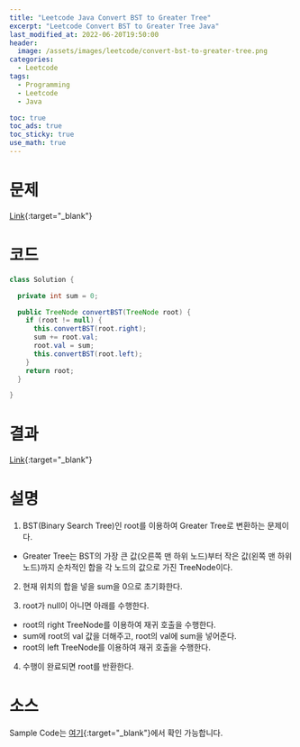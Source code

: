 ```yaml
---
title: "Leetcode Java Convert BST to Greater Tree"
excerpt: "Leetcode Convert BST to Greater Tree Java"
last_modified_at: 2022-06-20T19:50:00
header:
  image: /assets/images/leetcode/convert-bst-to-greater-tree.png
categories:
  - Leetcode
tags:
  - Programming
  - Leetcode
  - Java

toc: true
toc_ads: true
toc_sticky: true
use_math: true
---
```

# 문제
[Link](https://leetcode.com/problems/convert-bst-to-greater-tree/){:target="_blank"}

# 코드
```java
class Solution {

  private int sum = 0;

  public TreeNode convertBST(TreeNode root) {
    if (root != null) {
      this.convertBST(root.right);
      sum += root.val;
      root.val = sum;
      this.convertBST(root.left);
    }
    return root;
  }

}
```

# 결과
[Link](https://leetcode.com/submissions/detail/726655860/){:target="_blank"}

# 설명
1. BST(Binary Search Tree)인 root를 이용하여 Greater Tree로 변환하는 문제이다.
- Greater Tree는 BST의 가장 큰 값(오른쪽 맨 하위 노드)부터 작은 값(왼쪽 맨 하위 노드)까지 순차적인 합을 각 노드의 값으로 가진 TreeNode이다.

2. 현재 위치의 합을 넣을 sum을 0으로 초기화한다.

3. root가 null이 아니면 아래를 수행한다.
- root의 right TreeNode를 이용하여 재귀 호출을 수행한다.
- sum에 root의 val 값을 더해주고, root의 val에 sum을 넣어준다.
- root의 left TreeNode를 이용하여 재귀 호출을 수행한다.

4. 수행이 완료되면 root를 반환한다.


# 소스
Sample Code는 [여기](https://github.com/GracefulSoul/leetcode/blob/master/src/main/java/gracefulsoul/problems/ConvertBSTToGreaterTree.java){:target="_blank"}에서 확인 가능합니다.